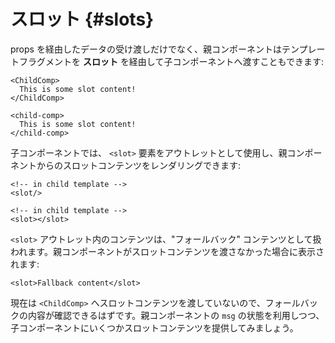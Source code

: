 # スロット {#slots}

props を経由したデータの受け渡しだけでなく、親コンポーネントはテンプレートフラグメントを **スロット** を経由して子コンポーネントへ渡すこともできます:

<div class="sfc">

```vue-html
<ChildComp>
  This is some slot content!
</ChildComp>
```

</div>
<div class="html">

```vue-html
<child-comp>
  This is some slot content!
</child-comp>
```

</div>

子コンポーネントでは、 `<slot>` 要素をアウトレットとして使用し、親コンポーネントからのスロットコンテンツをレンダリングできます:

<div class="sfc">

```vue-html
<!-- in child template -->
<slot/>
```

</div>
<div class="html">

```vue-html
<!-- in child template -->
<slot></slot>
```

</div>

`<slot>` アウトレット内のコンテンツは、"フォールバック" コンテンツとして扱われます。親コンポーネントがスロットコンテンツを渡さなかった場合に表示されます:

```vue-html
<slot>Fallback content</slot>
```

現在は `<ChildComp>` へスロットコンテンツを渡していないので、フォールバックの内容が確認できるはずです。親コンポーネントの `msg` の状態を利用しつつ、子コンポーネントにいくつかスロットコンテンツを提供してみましょう。
